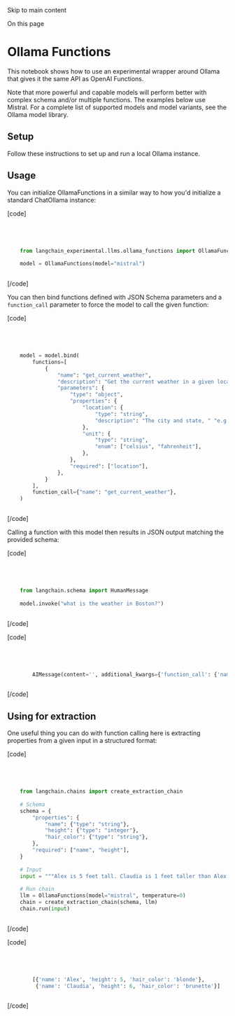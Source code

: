 

Skip to main content

On this page

# Ollama Functions

This notebook shows how to use an experimental wrapper around Ollama that gives it the same API as OpenAI Functions.

Note that more powerful and capable models will perform better with complex schema and/or multiple functions. The examples below use Mistral. For a complete list of supported models and model
variants, see the Ollama model library.

## Setup​

Follow these instructions to set up and run a local Ollama instance.

## Usage​

You can initialize OllamaFunctions in a similar way to how you'd initialize a standard ChatOllama instance:

[code]
```python




    from langchain_experimental.llms.ollama_functions import OllamaFunctions  
      
    model = OllamaFunctions(model="mistral")  
    


```
[/code]


You can then bind functions defined with JSON Schema parameters and a `function_call` parameter to force the model to call the given function:

[code]
```python




    model = model.bind(  
        functions=[  
            {  
                "name": "get_current_weather",  
                "description": "Get the current weather in a given location",  
                "parameters": {  
                    "type": "object",  
                    "properties": {  
                        "location": {  
                            "type": "string",  
                            "description": "The city and state, " "e.g. San Francisco, CA",  
                        },  
                        "unit": {  
                            "type": "string",  
                            "enum": ["celsius", "fahrenheit"],  
                        },  
                    },  
                    "required": ["location"],  
                },  
            }  
        ],  
        function_call={"name": "get_current_weather"},  
    )  
    


```
[/code]


Calling a function with this model then results in JSON output matching the provided schema:

[code]
```python




    from langchain.schema import HumanMessage  
      
    model.invoke("what is the weather in Boston?")  
    


```
[/code]


[code]
```python




        AIMessage(content='', additional_kwargs={'function_call': {'name': 'get_current_weather', 'arguments': '{"location": "Boston, MA", "unit": "celsius"}'}})  
    


```
[/code]


## Using for extraction​

One useful thing you can do with function calling here is extracting properties from a given input in a structured format:

[code]
```python




    from langchain.chains import create_extraction_chain  
      
    # Schema  
    schema = {  
        "properties": {  
            "name": {"type": "string"},  
            "height": {"type": "integer"},  
            "hair_color": {"type": "string"},  
        },  
        "required": ["name", "height"],  
    }  
      
    # Input  
    input = """Alex is 5 feet tall. Claudia is 1 feet taller than Alex and jumps higher than him. Claudia is a brunette and Alex is blonde."""  
      
    # Run chain  
    llm = OllamaFunctions(model="mistral", temperature=0)  
    chain = create_extraction_chain(schema, llm)  
    chain.run(input)  
    


```
[/code]


[code]
```python




        [{'name': 'Alex', 'height': 5, 'hair_color': 'blonde'},  
         {'name': 'Claudia', 'height': 6, 'hair_color': 'brunette'}]  
    


```
[/code]



